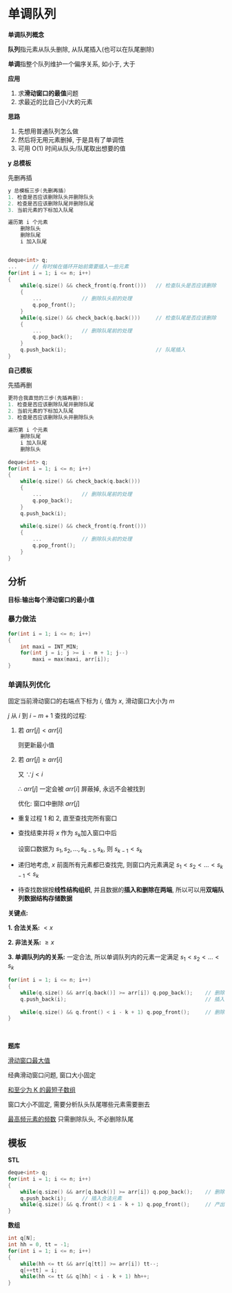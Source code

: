# 单调队列

**单调队列概念**

**队列**指元素从队头删除, 从队尾插入(也可以在队尾删除)

**单调**指整个队列维护一个偏序关系, 如小于, 大于

**应用**

1. 求**滑动窗口的最值**问题
2. 求最近的比自己小/大的元素

**思路**

1. 先想用普通队列怎么做
2. 然后将无用元素删掉, 于是具有了单调性
3. 可用 O(1) 时间从队头/队尾取出想要的值

**y 总模板**

先删再插

```C++
y 总模板三步(先删再插)
1. 检查是否应该删除队头并删除队头
2. 检查是否应该删除队尾并删除队尾
3. 当前元素的下标加入队尾

遍历第 i 个元素
    删除队头
    删除队尾
    i 加入队尾


deque<int> q;
...		// 有时候在循环开始前需要插入一些元素
for(int i = 1; i <= n; i++)
{
    while(q.size() && check_front(q.front()))	// 检查队头是否应该删除
    {
        ...				// 删除队头前的处理
		q.pop_front();
    }    
    while(q.size() && check_back(q.back()))		// 检查队尾是否应该删除
    {
        ...				// 删除队尾前的处理
        q.pop_back();
	}
    q.push_back(i);								// 队尾插入
}
```

**自己模板**

先插再删

```C++
更符合我直觉的三步(先插再删):
1. 检查是否应该删除队尾并删除队尾
2. 当前元素的下标加入队尾
3. 检查是否应该删除队头并删除队头
    
遍历第 i 个元素
    删除队尾
    i 加入队尾
    删除队头
    
deque<int> q;
for(int i = 1; i <= n; i++)
{
    while(q.size() && check_back(q.back()))		
    {
        ...				// 删除队尾前的处理
        q.pop_back();
	}
    q.push_back(i);		
    
    while(q.size() && check_front(q.front()))	
    {
        ...				// 删除队头前的处理
		q.pop_front();
    }    				
}
```

## 分析

**目标:**输出每个滑动窗口的**最小值**

### 暴力做法

```C++
for(int i = 1; i <= n; i++)
{
    int maxi = INT_MIN;
    for(int j = i; j >= i - m + 1; j--)
        maxi = max(maxi, arr[i]);
}
```

### 单调队列优化

固定当前滑动窗口的右端点下标为 $i$, 值为 $x$, 滑动窗口大小为 $m$

$j$ 从 $i$ 到 $i - m + 1$ 查找的过程:

1. 若 $arr[j] < arr[i]$

   则更新最小值

2. 若 $arr[j] \geq arr[i]$

   又 $\because j < i$

   $\therefore$ $arr[j]$ 一定会被 $arr[i]$ 屏蔽掉, 永远不会被找到

   优化: 窗口中删除 $arr[j]$

* 重复过程 1 和 2, 直至查找完所有窗口

* 查找结束并将 $x$ 作为 $s_k$加入窗口中后

  设窗口数据为 $s_1, s_2, \dots,s_{k-1},s_k$, 则 $s_{k-1} < s_k$

* 递归地考虑, $x$ 前面所有元素都已查找完, 则窗口内元素满足 $s_1 < s_2 < \dots < s_{k-1} < s_k$

* 待查找数据按**线性结构组织**, 并且数据的**插入和删除在两端**, 所以可以用**双端队列数据结构存储数据**

**关键点:**

**1. 合法关系:** $< x$

**2. 非法关系:** $\geq x$

**3. 单调队列内的关系:** 一定合法, 所以单调队列内的元素一定满足 $s_1 < s_2 < \dots < s_k$

```C++
for(int i = 1; i <= n; i++)
{
    while(q.size() && arr[q.back()] >= arr[i]) q.pop_back();	// 删除非法关系元素
    q.push_back(i);												// 插入当前元素 x 的下标到队列中
    
    while(q.size() && q.front() < i - k + 1) q.pop_front();		// 删除非窗口内元素
}
```



$~$

**题库**

[滑动窗口最大值](https://leetcode-cn.com/problems/sliding-window-maximum/)

经典滑动窗口问题, 窗口大小固定

[和至少为 K 的最短子数组](https://leetcode-cn.com/problems/shortest-subarray-with-sum-at-least-k/)

窗口大小不固定, 需要分析队头队尾哪些元素需要删去

[最高频元素的频数](https://leetcode-cn.com/problems/frequency-of-the-most-frequent-element/)	只需删除队头, 不必删除队尾

## 模板

**STL**

```C++
deque<int> q;
for(int i = 1; i <= n; i++)
{
    while(q.size() && arr[q.back()] >= arr[i]) q.pop_back();	// 删除非法元素
    q.push_back(i);		// 插入合法元素
    while(q.size() && q.front() < i - k + 1) q.pop_front();		// 产出非窗口元素
}
```

**数组**

```C++
int q[N];
int hh = 0, tt = -1;
for(int i = 1; i <= n; i++)
{
    while(hh <= tt && arr[q[tt]] >= arr[i]) tt--;
    q[++tt] = i;
    while(hh <= tt && q[hh] < i - k + 1) hh++;
}
```


